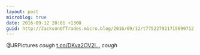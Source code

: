 ```yaml
---
layout: post
microblog: true
date: 2016-09-12 20:01 +1300
guid: http://JacksonOfTrades.micro.blog/2016/09/12/t775227921715699712.html
---
```

@JRPictures *cough* [t.co/DKva2OV2l...](https://t.co/DKva2OV2lG) *cough*
